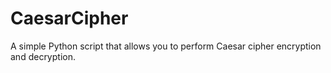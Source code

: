 # CaesarCipher
A simple Python script that allows you to perform Caesar cipher encryption and decryption.
